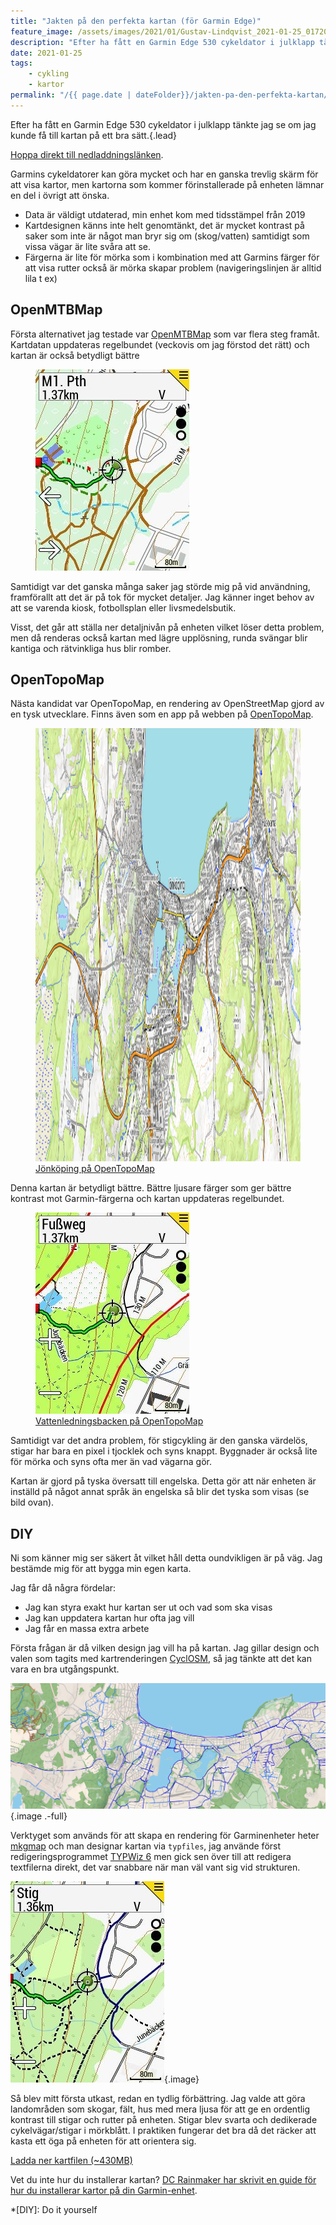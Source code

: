 ```yaml
---
title: "Jakten på den perfekta kartan (för Garmin Edge)"
feature_image: /assets/images/2021/01/Gustav-Lindqvist_2021-01-25_01720.jpg
description: "Efter ha fått en Garmin Edge 530 cykeldator i julklapp tänkte jag se om jag kunde få till kartan på ett bra sätt."
date: 2021-01-25
tags: 
    - cykling
    - kartor
permalink: "/{{ page.date | dateFolder}}/jakten-pa-den-perfekta-kartan/index.html"  
---
```


Efter ha fått en Garmin Edge 530 cykeldator i julklapp tänkte jag se om jag kunde få till kartan på ett bra sätt.{.lead}

[Hoppa direkt till nedladdningslänken](#ladda-ner-kartan).

Garmins cykeldatorer kan göra mycket och har en ganska trevlig skärm för att visa kartor, men kartorna som kommer förinstallerade på enheten lämnar en del i övrigt att önska.

* Data är väldigt utdaterad, min enhet kom med tidsstämpel från 2019
* Kartdesignen känns inte helt genomtänkt, det är mycket kontrast på saker som inte är något man bryr sig om (skog/vatten) samtidigt som vissa vägar är lite svåra att se.
* Färgerna är lite för mörka som i kombination med att Garmins färger för att visa rutter också är mörka skapar problem (navigeringslinjen är alltid lila t ex)


## OpenMTBMap

<p>Första alternativet jag testade var <a href="https://openmtbmap.org/" rel="noopener noreferrer">OpenMTBMap</a> som var flera steg framåt. Kartdatan uppdateras regelbundet (veckovis om jag förstod det rätt) och kartan är också betydligt bättre</p>

<figure class="kg-card kg-image-card"><img src="/assets/images/2021/01/79.jpg" class="kg-image" alt="Skärmdump från Garmin Edge 530 som visar OpenMTBMap-kartan" loading="lazy" width="246" height="322"></figure>

Samtidigt var det ganska många saker jag störde mig på vid användning, framförallt att det är på tok för mycket detaljer. Jag känner inget behov av att se varenda kiosk, fotbollsplan eller livsmedelsbutik.

Visst, det går att ställa ner detaljnivån på enheten vilket löser detta problem, men då renderas också kartan med lägre upplösning, runda svängar blir kantiga och rätvinkliga hus blir romber.

## OpenTopoMap

Nästa kandidat var OpenTopoMap, en rendering av OpenStreetMap gjord av en tysk utvecklare. Finns även som en app på webben på [OpenTopoMap].

<figure class="kg-card kg-image-card kg-width-full kg-card-hascaption"><img src="/assets/images/2021/01/vivaldi_vTWahAPZ96.png" class="kg-image" alt loading="lazy" width="1660" height="693" ><figcaption><a href="https://opentopomap.org/#map=13/57.77273/14.17786">Jönköping på OpenTopoMap</a></figcaption></figure>

Denna kartan är betydligt bättre. Bättre ljusare färger som ger bättre kontrast mot Garmin-färgerna och kartan uppdateras regelbundet.

<figure class="kg-card kg-image-card kg-card-hascaption"><img src="/assets/images/2021/01/photo5787262290565903566.jpg" class="kg-image" alt="Skärmdump från Garmin Edge 530 som visar OpenTopoMap-kartan" loading="lazy" width="246" height="322"><figcaption><a href="https://opentopomap.org/#map=13/57.77273/14.17786">Vattenledningsbacken på OpenTopoMap</a></figcaption></figure>

Samtidigt var det andra problem, för stigcykling är den ganska värdelös, stigar har bara en pixel i tjocklek och syns knappt. Byggnader är också lite för mörka och syns ofta mer än vad vägarna gör.

Kartan är gjord på tyska översatt till engelska. Detta gör att när enheten är inställd på något annat språk än engelska så blir det tyska som visas (se bild ovan).

## DIY

Ni som känner mig ser säkert åt vilket håll detta oundvikligen är på väg. Jag bestämde mig för att bygga min egen karta.

Jag får då några fördelar:

* Jag kan styra exakt hur kartan ser ut och vad som ska visas
* Jag kan uppdatera kartan hur ofta jag vill
* Jag får en massa extra arbete

Första frågan är då vilken design jag vill ha på kartan. Jag gillar design och valen som tagits med kartrenderingen [CyclOSM], så jag tänkte att det kan vara en bra utgångspunkt.

![Karta över Vattenledningsparken från CyclOSM](/assets/images/2021/01/vivaldi_Cnjx5XQghm.png "[CyclOSM över Vattenledningsparken]"){.image .-full}


Verktyget som används för att skapa en rendering för Garminenheter heter [mkgmap] och man designar kartan via `typfiles`, jag använde först redigeringsprogrammet [TYPWiz 6] men gick sen över till att redigera textfilerna direkt, det var snabbare när man väl vant sig vid strukturen.

![Karta över Vattenledningsparken från en Garmin Edge-enhet](/assets/images/2021/01/121.jpg){.image}

Så blev mitt första utkast, redan en tydlig förbättring. Jag valde att göra landområden som skogar, fält, hus med mera ljusa för att ge en ordentlig kontrast till stigar och rutter på enheten. Stigar blev svarta och dedikerade cykelvägar/stigar i mörkblått. I praktiken fungerar det bra då det räcker att kasta ett öga på enheten för att orientera sig.

<a id="ladda-ner-kartan" href="https://onedrive.live.com/download?cid=2858546231E48839&resid=2858546231E48839%21269807&authkey=APRIc3LBTJl_3hs" class="Button" download>Ladda ner kartfilen (~430MB)</a>

Vet du inte hur du installerar kartan? [DC Rainmaker har skrivit en guide för hur du installerar kartor på din Garmin-enhet](https://www.dcrainmaker.com/2013/05/download-garmin-705800810.html#part-ii-installing-the-maps).

*[DIY]: Do it yourself

[CyclOSM]: https://cyclosm.org
[CyclOSM över Vattenledningsparken]: https://www.cyclosm.org/#map=15/57.7646/14.1265/cyclosm
[mkgmap]: https://www.mkgmap.org.uk
[TYPWiz 6]: http://www.pinns.co.uk/osm/ostyp.html
[OpenTopoMap]: https://opentopomap.org

